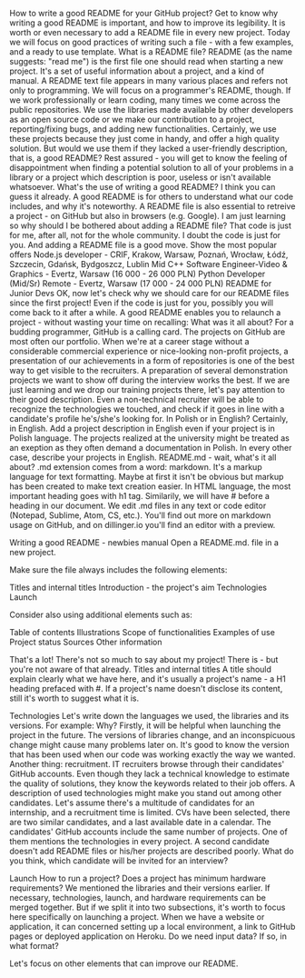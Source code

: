How to write a good README for your GitHub project?
Get to know why writing a good README is important, and how to improve its legibility.
It is worth or even necessary to add a README file in every new project. Today we will focus on good practices of writing such a file - with a few examples, and a ready to use template.
What is a README file?
README (as the name suggests: "read me") is the first file one should read when starting a new project. It's a set of useful information about a project, and a kind of manual. A README text file appears in many various places and refers not only to programming. We will focus on a programmer's README, though. 
If we work professionally or learn coding, many times we come across the public repositories. We use the libraries made available by other developers as an open source code or we make our contribution to a project, reporting/fixing bugs, and adding new functionalities. Certainly, we use these projects because they just come in handy, and offer a high quality solution. But would we use them if they lacked a user-friendly description, that is, a good README? 
Rest assured - you will get to know the feeling of disappointment when finding a potential solution to all of your problems in a library or a project which description is poor, useless or isn't available whatsoever. 
What's the use of writing a good README?
I think you can guess it already. A good README is for others to understand what our code includes, and why it's noteworthy. A README file is also essential to retreive a project - on GitHub but also in browsers (e.g. Google). 
I am just learning so why should I be bothered about adding a README file? That code is just for me, after all, not for the whole community.
I doubt the code is just for you. And adding a README file is a good move.
Show the most popular offers
Node.js developer - CRIF, Krakow, Warsaw, Poznań, Wrocław, Łódź, Szczecin, Gdańsk, Bydgoszcz, Lublin
Mid C++ Software Engineer-Video & Graphics - Evertz, Warsaw (16 000 - 26 000 PLN)
Python Developer (Mid/Sr) Remote - Evertz, Warsaw (17 000 - 24 000 PLN)
README for Junior Devs
OK, now let's check why we should care for our README files since the first project!
Even if the code is just for you, possibly you will come back to it after a while. A good README enables you to relaunch a project - without wasting your time on recalling: What was it all about? 
For a budding programmer, GitHub is a calling card. The projects on GitHub are most often our portfolio. When we're at a career stage without a considerable commercial experience or nice-looking non-profit projects, a presentation of our achievements in a form of repositories is one of the best way to get visible to the recruiters. A preparation of several demonstration projects we want to show off during the interview works the best. 
If we are just learning and we drop our training projects there, let's pay attention to their good description. Even a non-technical recruiter will be able to recognize the technologies we touched, and check if it goes in line with a candidate's profile he's/she's looking for.
In Polish or in English?
Certainly, in English. Add a project description in English even if your project is in Polish language. The projects realized at the university might be treated as an exeption as they often demand a documentation in Polish. In every other case, describe your projects in English.
README.md - wait, what's it all about?
.md extension comes from a word: markdown. It's a markup language for text formatting. Maybe at first it isn't be obvious but markup has been created to make text creation easier. In HTML language, the most important heading goes with h1 tag. Similarily, we will have # before a heading in our document.
We edit .md files in any text or code editor (Notepad, Sublime, Atom, CS, etc.). 
You'll find out more on markdown usage on GitHub, and on dillinger.io you'll find an editor with a preview.

Writing a good README - newbies manual
Open a README.md. file in a new project.

Make sure the file always includes the following elements:

Titles and internal titles
Introduction - the project's aim
Technologies
Launch

Consider also using additional elements such as: 

Table of contents
Illustrations
Scope of functionalities 
Examples of use
Project status 
Sources
Other information
 
That's a lot! There's not so much to say about my project!
There is - but you're not aware of that already. 
Titles and internal titles
A title should explain clearly what we have here, and it's usually a project's name - a H1 heading prefaced with #. If a project's name doesn't disclose its content, still it's worth to suggest what it is.

Technologies
Let's write down the languages we used, the libraries and its versions. 
For example:
Why? Firstly, it will be helpful when launching the project in the future. The versions of libraries change, and an inconspicuous change might cause many problems later on. It's good to know the version that has been used when our code was working exactly the way we wanted. 
Another thing: recruitment. IT recruiters browse through their candidates' GitHub accounts. Even though they lack a technical knowledge to estimate the quality of solutions, they know the keywords related to their job offers. A description of used technologies might make you stand out among other candidates. 
Let's assume there's a multitude of candidates for an internship, and a recruitment time is limited. CVs have been selected, there are two similar candidates, and a last available date in a calendar. The candidates' GitHub accounts include the same number of projects. One of them mentions the technologies in every project. A second candidate doesn't add README files or his/her projects are described poorly. What do you think, which candidate will be invited for an interview?

Launch
How to run a project? Does a project has minimum hardware requirements?
We mentioned the libraries and their versions earlier. If necessary, technologies, launch, and hardware requirements can be merged together. But if we split it into two subsections, it's worth to focus here specifically on launching a project. When we have a website or application, it can concerned setting up a local environment, a link to GitHub pages or deployed application on Heroku. Do we need input data? If so, in what format?

Let's focus on other elements that can improve our README.
